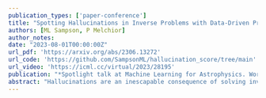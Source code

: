 ```yaml
---
publication_types: ['paper-conference']
title: "Spotting Hallucinations in Inverse Problems with Data-Driven Priors. ICML Workshop Spotlight Talk"
authors: [ML Sampson, P Melchior]
author_notes:
date: "2023-08-01T00:00:00Z"
url_pdf: 'https://arxiv.org/abs/2306.13272'
url_code: 'https://github.com/SampsonML/hallucination_score/tree/main'
url_video: 'https://icml.cc/virtual/2023/28195'
publication: "*Spotlight talk at Machine Learning for Astrophysics. Workshop at the Fortieth International Conference on Machine Learning (ICML 2023), July 29th, Hawaii, USA.*"
abstract: "Hallucinations are an inescapable consequence of solving inverse problems with deep neural networks. The expressiveness of recent generative models is the reason why they can yield results far superior to conventional regularizers; it can also lead to realistic-looking but incorrect features, potentially undermining the trust in important aspects of the reconstruction. We present a practical and computationally efficient method to determine, which regions in the solutions of inverse problems with data-driven priors are prone to hallucinations. By computing the diagonal elements of the Fisher information matrix of the likelihood and the data-driven prior separately, we can flag regions where the information is prior-dominated. Our diagnostic can directly be compared to the reconstructed solutions and enables users to decide if measurements in such regions are robust for their application. Our method scales linearly with the number of parameters and is thus applicable in high-dimensional settings, allowing it to be rolled out broadly for the large-volume data products of future wide-field surveys."
---
```


